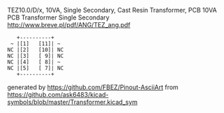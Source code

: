 TEZ10.0/D/x, 10VA, Single Secondary, Cast Resin Transformer, PCB
10VA PCB Transformer Single Secondary
http://www.breve.pl/pdf/ANG/TEZ_ang.pdf


	   +----------+
	 ~ |[1]   [11]| ~
	NC |[2]   [10]| NC
	NC |[3]   [ 9]| NC
	NC |[4]   [ 8]| ~
	NC |[5]   [ 7]| NC
	   +----------+


generated by https://github.com/FBEZ/Pinout-AsciiArt from https://github.com/ask6483/kicad-symbols/blob/master/Transformer.kicad_sym